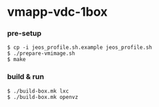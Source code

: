 vmapp-vdc-1box
==============

### pre-setup

    $ cp -i jeos_profile.sh.example jeos_profile.sh
    $ ./prepare-vmimage.sh
    $ make

### build & run

    $ ./build-box.mk lxc
    $ ./build-box.mk openvz
